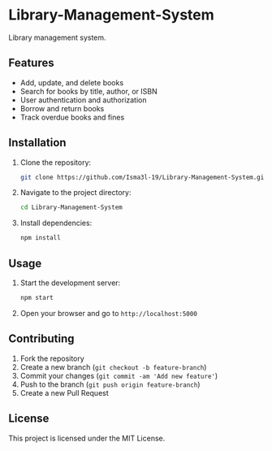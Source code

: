 # Library-Management-System
Library management system.
## Features
- Add, update, and delete books
- Search for books by title, author, or ISBN
- User authentication and authorization
- Borrow and return books
- Track overdue books and fines

## Installation
1. Clone the repository:
    ```bash
    git clone https://github.com/Isma3l-19/Library-Management-System.git
    ```
2. Navigate to the project directory:
    ```bash
    cd Library-Management-System
    ```
3. Install dependencies:
    ```bash
    npm install
    ```

## Usage
1. Start the development server:
    ```bash
    npm start
    ```
2. Open your browser and go to `http://localhost:5000`

## Contributing
1. Fork the repository
2. Create a new branch (`git checkout -b feature-branch`)
3. Commit your changes (`git commit -am 'Add new feature'`)
4. Push to the branch (`git push origin feature-branch`)
5. Create a new Pull Request

## License
This project is licensed under the MIT License.